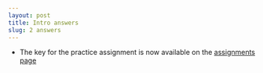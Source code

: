 ```yaml
---
layout: post
title: Intro answers
slug: 2 answers
---
```


* The key for the practice assignment is now available on the [assignments page](/assignments.html)

